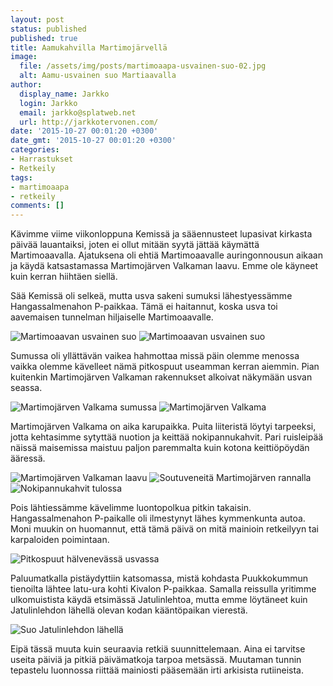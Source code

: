```yaml
---
layout: post
status: published
published: true
title: Aamukahvilla Martimojärvellä
image:
  file: /assets/img/posts/martimoaapa-usvainen-suo-02.jpg
  alt: Aamu-usvainen suo Martiaavalla
author:
  display_name: Jarkko
  login: Jarkko
  email: jarkko@splatweb.net
  url: http://jarkkotervonen.com/
date: '2015-10-27 00:01:20 +0300'
date_gmt: '2015-10-27 00:01:20 +0300'
categories:
- Harrastukset
- Retkeily
tags:
- martimoaapa
- retkeily
comments: []
---
```

Kävimme viime viikonloppuna Kemissä ja sääennusteet lupasivat kirkasta päivää lauantaiksi, joten ei ollut mitään syytä jättää käymättä Martimoaavalla. Ajatuksena oli ehtiä Martimoaavalle auringonnousun aikaan ja käydä katsastamassa Martimojärven Valkaman laavu. Emme ole käyneet kuin kerran hiihtäen siellä.

Sää Kemissä oli selkeä, mutta usva sakeni sumuksi lähestyessämme Hangassalmenahon P-paikkaa. Tämä ei haitannut, koska usva toi aavemaisen tunnelman hiljaiselle Martimoaavalle.

<img src="/assets/img/posts/martimoaapa-usvainen-suo-02.jpg" alt="Martimoaavan usvainen suo" />

<img src="/assets/img/posts/martimoaapa-usvainen-suo-03.jpg" alt="Martimoaavan usvainen suo" />

Sumussa oli yllättävän vaikea hahmottaa missä päin olemme menossa vaikka olemme kävelleet nämä pitkospuut useamman kerran aiemmin. Pian kuitenkin Martimojärven Valkaman rakennukset alkoivat näkymään usvan seassa.

<img src="/assets/img/posts/martimojarvi-valkama-sumussa.jpg" alt="Martimojärven Valkama sumussa" />

<img src="/assets/img/posts/martimoaapa-marimojarvi-valkama.jpg" alt="Martimojärven Valkama" />

Martimojärven Valkama on aika karupaikka. Puita liiteristä löytyi tarpeeksi, jotta kehtasimme sytyttää nuotion ja keittää nokipannukahvit. Pari ruisleipää näissä maisemissa maistuu paljon paremmalta kuin kotona keittiöpöydän ääressä.

<img src="/assets/img/posts/martimojarvi-valkaman-laavu.jpg" alt="Martimojärven Valkaman laavu" />

<img src="/assets/img/posts/martimoaapa-martimojarvi.jpg" alt="Soutuveneitä Martimojärven rannalla" />

<img src="/assets/img/posts/martimoaapa-valkama-nokipannukahvi.jpg" alt="Nokipannukahvit tulossa" />

Pois lähtiessämme kävelimme luontopolkua pitkin takaisin. Hangassalmenahon P-paikalle oli ilmestynyt lähes kymmenkunta autoa. Moni muukin on huomannut, että tämä päivä on mitä mainioin retkeilyyn tai karpaloiden poimintaan.

<img src="/assets/img/posts/martimoaapa-pitkospuut.jpg" alt="Pitkospuut hälvenevässä usvassa" />

Paluumatkalla pistäydyttiin katsomassa, mistä kohdasta Puukkokummun tienoilta lähtee latu-ura kohti Kivalon P-paikkaa. Samalla reissulla yritimme ulkomuistista käydä etsimässä Jatulinlehtoa, mutta emme löytäneet kuin Jatulinlehdon lähellä olevan kodan kääntöpaikan vierestä.

<img src="/assets/img/posts/martimoaapa-usvainen-suo-05.jpg" alt="Suo Jatulinlehdon lähellä" />

Eipä tässä muuta kuin seuraavia retkiä suunnittelemaan. Aina ei tarvitse useita päiviä ja pitkiä päivämatkoja tarpoa metsässä. Muutaman tunnin tepastelu luonnossa riittää mainiosti pääsemään irti arkisista rutiineista.
